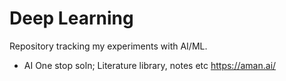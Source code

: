 # Deep Learning

Repository tracking my experiments with AI/ML.

- AI One stop soln; Literature library, notes etc <https://aman.ai/>
